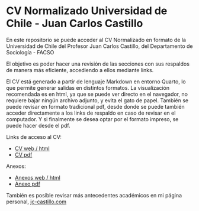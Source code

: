 # CV Normalizado Universidad de Chile - Juan Carlos Castillo

En este repositorio se puede acceder al CV Normalizado en formato de la Universidad de Chile del Profesor Juan Carlos Castillo, del Departamento de Sociología - FACSO

El objetivo es poder hacer una revisión de las secciones con sus respaldos de manera más eficiente, accediendo a ellos mediante links.

El CV está generado a partir de lenguaje Markdown en entorno Quarto, lo que permite generar salidas en distintos formatos. La visualización recomendada es en html, ya que se puede ver directo en el navegador, no requiere bajar ningún archivo adjunto, y evita el gato de papel. También se puede revisar en formato tradicional pdf, desde donde se puede también acceder directamente a los links de respaldo en caso de revisar en el computador. Y si finalmente se desea optar por el formato impreso, se puede hacer desde el pdf.

Links de acceso al CV:

-   [CV web / html](https://juancarloscastillo.github.io/jerarquizacion-uch/jerarquizacion.html)
-   [CV pdf](https://juancarloscastillo.github.io/jerarquizacion-uch/jerarquizacion.pdf)

Anexos:

-   [Anexos web / html](https://juancarloscastillo.github.io/jerarquizacion-uch/anexos.html)
-   [Anexo pdf](https://juancarloscastillo.github.io/jerarquizacion-uch/anexos.pdf)

También es posible revisar más antecedentes académicos en mi página personal, [jc-castillo.com](https://jc-castillo.com/)
